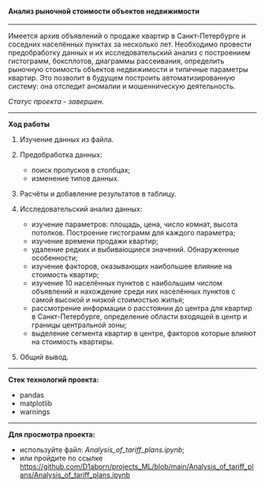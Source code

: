 #### Анализ рыночной стоимости объектов недвижимости

---

Имеется архив объявлений о продаже квартир в Санкт-Петербурге и соседних населённых пунктах за несколько лет. Необходимо провести предобработку данных и их исследовательский анализ с построением гистограмм, боксплотов, диаграммы рассеивания, определить рыночную стоимость объектов недвижимости и типичные параметры квартир. Это позволит в будущем построить автоматизированную систему: она отследит аномалии и мошенническую деятельность.

 *Статус проекта - завершен.*
 
---

**Ход работы**

1. Изучение данных из файла.

2. Предобработка данных:
    - поиск пропусков в столбцах;
    - изменение типов данных.
    
3. Расчёты и добавление результатов в таблицу.

4. Исследовательский анализ данных:
    - изучение параметров: площадь, цена, число комнат, высота потолков. Построение гистограмм для каждого параметра;
    - изучение времени продажи квартир;
    - удаление редких и выбивающиеся значений. Обнаруженные особенности;
    - изучение факторов, оказывающих наибольшее влияние на стоимость квартир; 
    - изучение 10 населённых пунктов с наибольшим числом объявлений и нахождение среди них населённых пунктов с самой высокой и низкой стоимостью жилья;
    - рассмотрение информации о расстоянии до центра для квартир в Санкт-Петербурге, определение области входящей в центр и границы центральной зоны;
    - выделение сегмента квартир в центре, факторов которые влияют на стоимость квартиры.
    
5. Общий вывод.
    
---

**Стек технологий проекта:**

- pandas
- matplotlib
- warnings

---

**Для просмотра проекта:**
 - используйте файл: *Analysis_of_tariff_plans.ipynb*;
 - или пройдите по ссылке https://github.com/D1aborn/projects_ML/blob/main/Analysis_of_tariff_plans/Analysis_of_tariff_plans.ipynb
